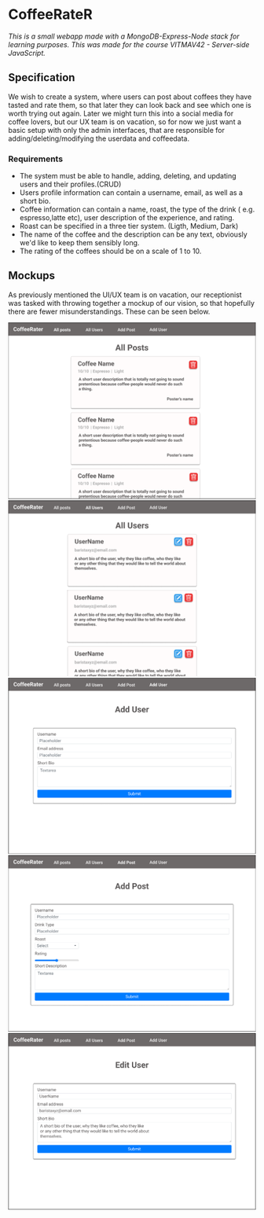 # CoffeeRateR
*This is a small webapp made with a MongoDB-Express-Node stack for learning purposes. This was made for the course VITMAV42 - Server-side JavaScript.*

## Specification
We wish to create a system, where users can post about coffees they have tasted and rate them, so that later they can look back and see which one is worth trying out again. Later we might turn this into a social media for coffee lovers, but our UX team is on vacation, so for now we just want a basic setup with only the admin interfaces, that are responsible for adding/deleting/modifying the userdata and coffeedata.
### Requirements
- The system must be able to handle, adding, deleting, and updating users and their profiles.(CRUD)
- Users profile information can contain a username, email, as well as a short bio.
- Coffee information can contain a name, roast, the type of the drink ( e.g. espresso,latte etc), user description of the experience, and rating.
- Roast can be specified in a three tier system. (Ligth, Medium, Dark)
- The name of the coffee and the description can be any text, obviously we'd like to keep them sensibly long.
- The rating of the coffees should be on a scale of 1 to 10.
## Mockups
As previously mentioned the UI/UX team is on vacation, our receptionist was tasked with throwing together a mockup of our vision,
so that hopefully there are fewer misunderstandings. These can be seen below.

![Alt text](/Mockups/AllPosts.png?raw=true "All Posts Page")
![Alt text](/Mockups/AllUsers.png?raw=true "All Users Page")
![Alt text](/Mockups/AddUser.png?raw=true "Add User Page")
![Alt text](/Mockups/AddPost.png?raw=true "Add Post Page")
![Alt text](/Mockups/EditUser.png?raw=true "Edit User Page")

